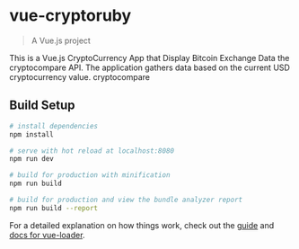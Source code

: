 # vue-cryptoruby

> A Vue.js project

This is a Vue.js CryptoCurrency App that Display Bitcoin Exchange Data the cryptocompare API.
The application gathers data based on the current USD cryptocurrency value.
cryptocompare 
## Build Setup

``` bash
# install dependencies
npm install

# serve with hot reload at localhost:8080
npm run dev

# build for production with minification
npm run build

# build for production and view the bundle analyzer report
npm run build --report
```

For a detailed explanation on how things work, check out the [guide](http://vuejs-templates.github.io/webpack/) and [docs for vue-loader](http://vuejs.github.io/vue-loader).
